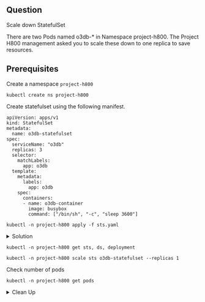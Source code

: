## Question

Scale down StatefulSet

There are two Pods named o3db-* in Namespace project-h800. The Project H800 management asked you to scale these down to one replica to save resources.

## Prerequisites

Create a namespace `project-h800`

```
kubectl create ns project-h800
```

Create statefulset using the following manifest. 

```
apiVersion: apps/v1
kind: StatefulSet
metadata:
  name: o3db-statefulset
spec:
  serviceName: "o3db"
  replicas: 3
  selector:
    matchLabels:
      app: o3db
  template:
    metadata:
      labels:
        app: o3db
    spec:
      containers:
      - name: o3db-container
        image: busybox
        command: ["/bin/sh", "-c", "sleep 3600"]
```

```
kubectl -n project-h800 apply -f sts.yaml
```

<details>
<summary> Solution </details>

```
kubectl -n project-h800 get sts, ds, deployment
```

```
kubectl -n project-h800 scale sts o3db-statefulset --replicas 1
```

Check number of pods

```
kubectl -n project-h800 get pods
```
</details>

<details>
<summary> Clean Up</summary>

```
kubectl -n project-h800 delete sts o3db-statefulset
```

```
kubectl delete ns project-h800
```

</details>

